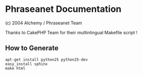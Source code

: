 # Phraseanet Documentation
(c) 2004 Alchemy / Phraseanet Team

Thanks to CakePHP Team for their multinlingual Makefile script !

## How to Generate
```
apt-get install python25 python25-dev
easy_install sphinx
make html
```

